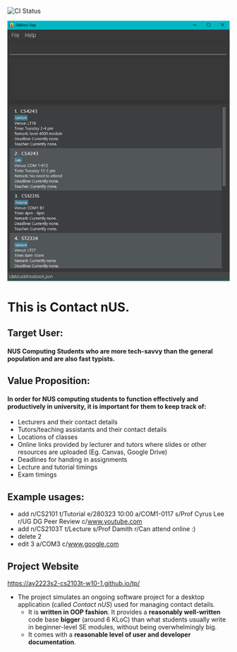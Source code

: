 ![CI Status](https://github.com/AY2223S2-CS2103T-W10-1/tp/actions)

![Ui](docs/images/Ui.png)

# This is Contact nUS.<br>

## Target User:
#### NUS Computing Students who are more tech-savvy than the general population and are also fast typists.

## Value Proposition:
#### In order for NUS computing students to function effectively and productively in university, it is important for them to keep track of: 

- Lecturers and their contact details
- Tutors/teaching assistants and their contact details
- Locations of classes
- Online links provided by lecturer and tutors where slides or other resources are uploaded (Eg. Canvas, Google Drive) 
- Deadlines for handing in assignments
- Lecture and tutorial timings
- Exam timings 

 ## Example usages:
  * add n/CS2101 t/Tutorial e/280323 10:00 a/COM1-0117 s/Prof Cyrus Lee r/UG DG Peer Review c/www.youtube.com
  * add n/CS2103T t/Lecture s/Prof Damith r/Can attend online :)
  * delete 2
  * edit 3 a/COM3 c/www.google.com

## Project Website
https://ay2223s2-cs2103t-w10-1.github.io/tp/

* The project simulates an ongoing software project for a desktop application (called _Contact nUS_) used for managing contact details.
  * It is **written in OOP fashion**. It provides a **reasonably well-written** code base **bigger** (around 6 KLoC) than what students usually write in beginner-level SE modules, without being overwhelmingly big.
  * It comes with a **reasonable level of user and developer documentation**.


